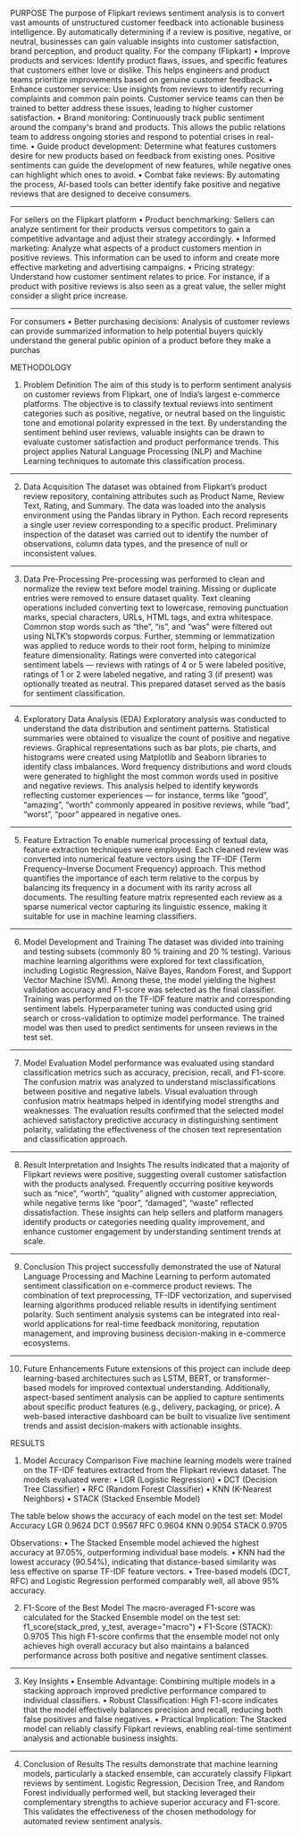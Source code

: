 PURPOSE
The purpose of Flipkart reviews sentiment analysis is to convert vast amounts of unstructured customer feedback into actionable business intelligence. By automatically determining if a review is positive, negative, or neutral, businesses can gain valuable insights into customer satisfaction, brand perception, and product quality. 
For the company (Flipkart)
•	Improve products and services: Identify product flaws, issues, and specific features that customers either love or dislike. This helps engineers and product teams prioritize improvements based on genuine customer feedback.
•	Enhance customer service: Use insights from reviews to identify recurring complaints and common pain points. Customer service teams can then be trained to better address these issues, leading to higher customer satisfaction.
•	Brand monitoring: Continuously track public sentiment around the company's brand and products. This allows the public relations team to address ongoing stories and respond to potential crises in real-time.
•	Guide product development: Determine what features customers desire for new products based on feedback from existing ones. Positive sentiments can guide the development of new features, while negative ones can highlight which ones to avoid.
•	Combat fake reviews: By automating the process, AI-based tools can better identify fake positive and negative reviews that are designed to deceive consumers. 

________________________________________
For sellers on the Flipkart platform
•	Product benchmarking: Sellers can analyze sentiment for their products versus competitors to gain a competitive advantage and adjust their strategy accordingly.
•	Informed marketing: Analyze what aspects of a product customers mention in positive reviews. This information can be used to inform and create more effective marketing and advertising campaigns.
•	Pricing strategy: Understand how customer sentiment relates to price. For instance, if a product with positive reviews is also seen as a great value, the seller might consider a slight price increase. 

________________________________________
For consumers
•	Better purchasing decisions: Analysis of customer reviews can provide summarized information to help potential buyers quickly understand the general public opinion of a product before they make a purchas


METHODOLOGY
1. Problem Definition
The aim of this study is to perform sentiment analysis on customer reviews from Flipkart, one of India’s largest e-commerce platforms. The objective is to classify textual reviews into sentiment categories such as positive, negative, or neutral based on the linguistic tone and emotional polarity expressed in the text. By understanding the sentiment behind user reviews, valuable insights can be drawn to evaluate customer satisfaction and product performance trends. This project applies Natural Language Processing (NLP) and Machine Learning techniques to automate this classification process.
________________________________________
2. Data Acquisition
The dataset was obtained from Flipkart’s product review repository, containing attributes such as Product Name, Review Text, Rating, and Summary. The data was loaded into the analysis environment using the Pandas library in Python. Each record represents a single user review corresponding to a specific product. Preliminary inspection of the dataset was carried out to identify the number of observations, column data types, and the presence of null or inconsistent values.
________________________________________
3. Data Pre-Processing
Pre-processing was performed to clean and normalize the review text before model training. Missing or duplicate entries were removed to ensure dataset quality. Text cleaning operations included converting text to lowercase, removing punctuation marks, special characters, URLs, HTML tags, and extra whitespace. Common stop words such as “the”, “is”, and “was” were filtered out using NLTK’s stopwords corpus.
Further, stemming or lemmatization was applied to reduce words to their root form, helping to minimize feature dimensionality. Ratings were converted into categorical sentiment labels — reviews with ratings of 4 or 5 were labeled positive, ratings of 1 or 2 were labeled negative, and rating 3 (if present) was optionally treated as neutral. This prepared dataset served as the basis for sentiment classification.
________________________________________
4. Exploratory Data Analysis (EDA)
Exploratory analysis was conducted to understand the data distribution and sentiment patterns. Statistical summaries were obtained to visualize the count of positive and negative reviews. Graphical representations such as bar plots, pie charts, and histograms were created using Matplotlib and Seaborn libraries to identify class imbalances.
Word frequency distributions and word clouds were generated to highlight the most common words used in positive and negative reviews. This analysis helped to identify keywords reflecting customer experiences — for instance, terms like “good”, “amazing”, “worth” commonly appeared in positive reviews, while “bad”, “worst”, “poor” appeared in negative ones.
________________________________________
5. Feature Extraction
To enable numerical processing of textual data, feature extraction techniques were employed. Each cleaned review was converted into numerical feature vectors using the TF-IDF (Term Frequency–Inverse Document Frequency) approach. This method quantifies the importance of each term relative to the corpus by balancing its frequency in a document with its rarity across all documents.
The resulting feature matrix represented each review as a sparse numerical vector capturing its linguistic essence, making it suitable for use in machine learning classifiers.
________________________________________
6. Model Development and Training
The dataset was divided into training and testing subsets (commonly 80 % training and 20 % testing). Various machine learning algorithms were explored for text classification, including Logistic Regression, Naïve Bayes, Random Forest, and Support Vector Machine (SVM). Among these, the model yielding the highest validation accuracy and F1-score was selected as the final classifier.
Training was performed on the TF-IDF feature matrix and corresponding sentiment labels. Hyperparameter tuning was conducted using grid search or cross-validation to optimize model performance. The trained model was then used to predict sentiments for unseen reviews in the test set.
________________________________________
7. Model Evaluation
Model performance was evaluated using standard classification metrics such as accuracy, precision, recall, and F1-score. The confusion matrix was analyzed to understand misclassifications between positive and negative labels. Visual evaluation through confusion matrix heatmaps helped in identifying model strengths and weaknesses.
The evaluation results confirmed that the selected model achieved satisfactory predictive accuracy in distinguishing sentiment polarity, validating the effectiveness of the chosen text representation and classification approach.
________________________________________


8. Result Interpretation and Insights
The results indicated that a majority of Flipkart reviews were positive, suggesting overall customer satisfaction with the products analysed. Frequently occurring positive keywords such as “nice”, “worth”, “quality” aligned with customer appreciation, while negative terms like “poor”, “damaged”, “waste” reflected dissatisfaction.
These insights can help sellers and platform managers identify products or categories needing quality improvement, and enhance customer engagement by understanding sentiment trends at scale.
________________________________________
9. Conclusion
This project successfully demonstrated the use of Natural Language Processing and Machine Learning to perform automated sentiment classification on e-commerce product reviews. The combination of text preprocessing, TF-IDF vectorization, and supervised learning algorithms produced reliable results in identifying sentiment polarity.
Such sentiment analysis systems can be integrated into real-world applications for real-time feedback monitoring, reputation management, and improving business decision-making in e-commerce ecosystems.
________________________________________
10. Future Enhancements
Future extensions of this project can include deep learning-based architectures such as LSTM, BERT, or transformer-based models for improved contextual understanding. Additionally, aspect-based sentiment analysis can be applied to capture sentiments about specific product features (e.g., delivery, packaging, or price). A web-based interactive dashboard can be built to visualize live sentiment trends and assist decision-makers with actionable insights.


RESULTS
1. Model Accuracy Comparison
Five machine learning models were trained on the TF-IDF features extracted from the Flipkart reviews dataset. The models evaluated were:
•	LGR (Logistic Regression)
•	DCT (Decision Tree Classifier)
•	RFC (Random Forest Classifier)
•	KNN (K-Nearest Neighbors)
•	STACK (Stacked Ensemble Model)

The table below shows the accuracy of each model on the test set:
Model	Accuracy
LGR	0.9624
DCT	0.9567
RFC	0.9604
KNN	0.9054
STACK	0.9705

Observations:
•	The Stacked Ensemble model achieved the highest accuracy at 97.05%, outperforming individual base models.
•	KNN had the lowest accuracy (90.54%), indicating that distance-based similarity was less effective on sparse TF-IDF feature vectors.
•	Tree-based models (DCT, RFC) and Logistic Regression performed comparably well, all above 95% accuracy.


2. F1-Score of the Best Model
The macro-averaged F1-score was calculated for the Stacked Ensemble model on the test set:
f1_score(stack_pred, y_test, average="macro")
•	F1-Score (STACK): 0.9705
This high F1-score confirms that the ensemble model not only achieves high overall accuracy but also maintains a balanced performance across both positive and negative sentiment classes.
________________________________________

3. Key Insights
•	Ensemble Advantage: Combining multiple models in a stacking approach improved predictive performance compared to individual classifiers.
•	Robust Classification: High F1-score indicates that the model effectively balances precision and recall, reducing both false positives and false negatives.
•	Practical Implication: The Stacked model can reliably classify Flipkart reviews, enabling real-time sentiment analysis and actionable business insights.
________________________________________
4. Conclusion of Results
The results demonstrate that machine learning models, particularly a stacked ensemble, can accurately classify Flipkart reviews by sentiment. Logistic Regression, Decision Tree, and Random Forest individually performed well, but stacking leveraged their complementary strengths to achieve superior accuracy and F1-score. This validates the effectiveness of the chosen methodology for automated review sentiment analysis.
